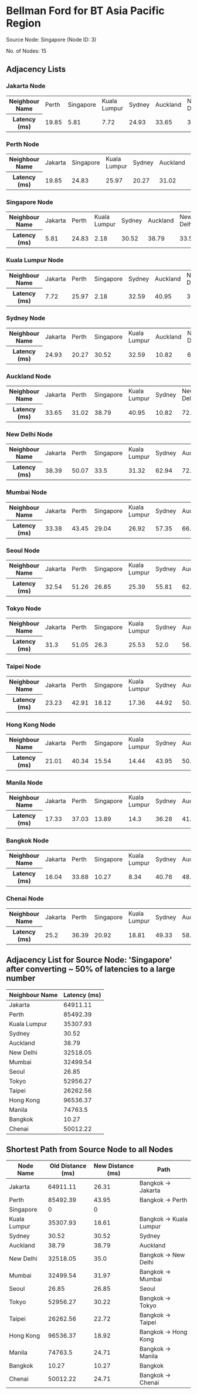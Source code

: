 # Bellman Ford for BT Asia Pacific Region

Source Node: Singapore (Node ID: 3)

No. of Nodes: 15

## Adjacency Lists

### Jakarta Node

<table>
<tr>
  <th>Neighbour Name</th>
  <td>Perth</td>
  <td>Singapore</td>
  <td>Kuala Lumpur</td>
  <td>Sydney</td>
  <td>Auckland</td>
  <td>New Delhi</td>
  <td>Mumbai</td>
  <td>Seoul</td>
  <td>Tokyo</td>
  <td>Taipei</td>
  <td>Hong Kong</td>
  <td>Manila</td>
  <td>Bangkok</td>
  <td>Chenai</td>
</tr>
<tr>
  <th>Latency (ms)</th>
  <td>19.85</td>
  <td>5.81</td>
  <td>7.72</td>
  <td>24.93</td>
  <td>33.65</td>
  <td>38.39</td>
  <td>33.38</td>
  <td>32.54</td>
  <td>31.3</td>
  <td>23.23</td>
  <td>21.01</td>
  <td>17.33</td>
  <td>16.04</td>
  <td>25.2</td>
</tr>
</table>

### Perth Node

<table>
<tr>
  <th>Neighbour Name</th>
  <td>Jakarta</td>
  <td>Singapore</td>
  <td>Kuala Lumpur</td>
  <td>Sydney</td>
  <td>Auckland</td>
  <td>New Delhi</td>
  <td>Mumbai</td>
  <td>Seoul</td>
  <td>Tokyo</td>
  <td>Taipei</td>
  <td>Hong Kong</td>
  <td>Manila</td>
  <td>Bangkok</td>
  <td>Chenai</td>
</tr>
<tr>
  <th>Latency (ms)</th>
  <td>19.85</td>
  <td>24.83</td>
  <td>25.97</td>
  <td>20.27</td>
  <td>31.02</td>
  <td>50.07</td>
  <td>43.45</td>
  <td>51.26</td>
  <td>51.05</td>
  <td>42.91</td>
  <td>40.34</td>
  <td>37.03</td>
  <td>33.68</td>
  <td>36.39</td>
</tr>
</table>

### Singapore Node

<table>
<tr>
  <th>Neighbour Name</th>
  <td>Jakarta</td>
  <td>Perth</td>
  <td>Kuala Lumpur</td>
  <td>Sydney</td>
  <td>Auckland</td>
  <td>New Delhi</td>
  <td>Mumbai</td>
  <td>Seoul</td>
  <td>Tokyo</td>
  <td>Taipei</td>
  <td>Hong Kong</td>
  <td>Manila</td>
  <td>Bangkok</td>
  <td>Chenai</td>
</tr>
<tr>
  <th>Latency (ms)</th>
  <td>5.81</td>
  <td>24.83</td>
  <td>2.18</td>
  <td>30.52</td>
  <td>38.79</td>
  <td>33.5</td>
  <td>29.04</td>
  <td>26.85</td>
  <td>26.3</td>
  <td>18.12</td>
  <td>15.54</td>
  <td>13.89</td>
  <td>10.27</td>
  <td>20.92</td>
</tr>
</table>

### Kuala Lumpur Node

<table>
<tr>
  <th>Neighbour Name</th>
  <td>Jakarta</td>
  <td>Perth</td>
  <td>Singapore</td>
  <td>Sydney</td>
  <td>Auckland</td>
  <td>New Delhi</td>
  <td>Mumbai</td>
  <td>Seoul</td>
  <td>Tokyo</td>
  <td>Taipei</td>
  <td>Hong Kong</td>
  <td>Manila</td>
  <td>Bangkok</td>
  <td>Chenai</td>
</tr>
<tr>
  <th>Latency (ms)</th>
  <td>7.72</td>
  <td>25.97</td>
  <td>2.18</td>
  <td>32.59</td>
  <td>40.95</td>
  <td>31.32</td>
  <td>26.92</td>
  <td>25.39</td>
  <td>25.53</td>
  <td>17.36</td>
  <td>14.44</td>
  <td>14.3</td>
  <td>8.34</td>
  <td>18.81</td>
</tr>
</table>

### Sydney Node

<table>
<tr>
  <th>Neighbour Name</th>
  <td>Jakarta</td>
  <td>Perth</td>
  <td>Singapore</td>
  <td>Kuala Lumpur</td>
  <td>Auckland</td>
  <td>New Delhi</td>
  <td>Mumbai</td>
  <td>Seoul</td>
  <td>Tokyo</td>
  <td>Taipei</td>
  <td>Hong Kong</td>
  <td>Manila</td>
  <td>Bangkok</td>
  <td>Chenai</td>
</tr>
<tr>
  <th>Latency (ms)</th>
  <td>24.93</td>
  <td>20.27</td>
  <td>30.52</td>
  <td>32.59</td>
  <td>10.82</td>
  <td>62.94</td>
  <td>57.35</td>
  <td>55.81</td>
  <td>52.0</td>
  <td>44.92</td>
  <td>43.95</td>
  <td>36.28</td>
  <td>40.76</td>
  <td>49.33</td>
</tr>
</table>

### Auckland Node

<table>
<tr>
  <th>Neighbour Name</th>
  <td>Jakarta</td>
  <td>Perth</td>
  <td>Singapore</td>
  <td>Kuala Lumpur</td>
  <td>Sydney</td>
  <td>New Delhi</td>
  <td>Mumbai</td>
  <td>Seoul</td>
  <td>Tokyo</td>
  <td>Taipei</td>
  <td>Hong Kong</td>
  <td>Manila</td>
  <td>Bangkok</td>
  <td>Chenai</td>
</tr>
<tr>
  <th>Latency (ms)</th>
  <td>33.65</td>
  <td>31.02</td>
  <td>38.79</td>
  <td>40.95</td>
  <td>10.82</td>
  <td>72.04</td>
  <td>66.85</td>
  <td>62.1</td>
  <td>56.9</td>
  <td>50.69</td>
  <td>50.45</td>
  <td>41.53</td>
  <td>48.71</td>
  <td>58.72</td>
</tr>
</table>

### New Delhi Node

<table>
<tr>
  <th>Neighbour Name</th>
  <td>Jakarta</td>
  <td>Perth</td>
  <td>Singapore</td>
  <td>Kuala Lumpur</td>
  <td>Sydney</td>
  <td>Auckland</td>
  <td>Mumbai</td>
  <td>Seoul</td>
  <td>Tokyo</td>
  <td>Taipei</td>
  <td>Hong Kong</td>
  <td>Manila</td>
  <td>Bangkok</td>
  <td>Chenai</td>
</tr>
<tr>
  <th>Latency (ms)</th>
  <td>38.39</td>
  <td>50.07</td>
  <td>33.5</td>
  <td>31.32</td>
  <td>62.94</td>
  <td>72.04</td>
  <td>7.14</td>
  <td>25.27</td>
  <td>34.3</td>
  <td>31.52</td>
  <td>28.48</td>
  <td>38.02</td>
  <td>24.73</td>
  <td>13.82</td>
</tr>
</table>

### Mumbai Node

<table>
<tr>
  <th>Neighbour Name</th>
  <td>Jakarta</td>
  <td>Perth</td>
  <td>Singapore</td>
  <td>Kuala Lumpur</td>
  <td>Sydney</td>
  <td>Auckland</td>
  <td>New Delhi</td>
  <td>Seoul</td>
  <td>Tokyo</td>
  <td>Taipei</td>
  <td>Hong Kong</td>
  <td>Manila</td>
  <td>Bangkok</td>
  <td>Chenai</td>
</tr>
<tr>
  <th>Latency (ms)</th>
  <td>33.38</td>
  <td>43.45</td>
  <td>29.04</td>
  <td>26.92</td>
  <td>57.35</td>
  <td>66.85</td>
  <td>7.14</td>
  <td>27.26</td>
  <td>35.29</td>
  <td>30.92</td>
  <td>27.39</td>
  <td>35.92</td>
  <td>21.7</td>
  <td>8.18</td>
</tr>
</table>

### Seoul Node

<table>
<tr>
  <th>Neighbour Name</th>
  <td>Jakarta</td>
  <td>Perth</td>
  <td>Singapore</td>
  <td>Kuala Lumpur</td>
  <td>Sydney</td>
  <td>Auckland</td>
  <td>New Delhi</td>
  <td>Mumbai</td>
  <td>Tokyo</td>
  <td>Taipei</td>
  <td>Hong Kong</td>
  <td>Manila</td>
  <td>Bangkok</td>
  <td>Chenai</td>
</tr>
<tr>
  <th>Latency (ms)</th>
  <td>32.54</td>
  <td>51.26</td>
  <td>26.85</td>
  <td>25.39</td>
  <td>55.81</td>
  <td>62.1</td>
  <td>25.27</td>
  <td>27.26</td>
  <td>9.63</td>
  <td>11.59</td>
  <td>11.86</td>
  <td>20.86</td>
  <td>17.7</td>
  <td>24.56</td>
</tr>
</table>

### Tokyo Node

<table>
<tr>
  <th>Neighbour Name</th>
  <td>Jakarta</td>
  <td>Perth</td>
  <td>Singapore</td>
  <td>Kuala Lumpur</td>
  <td>Sydney</td>
  <td>Auckland</td>
  <td>New Delhi</td>
  <td>Mumbai</td>
  <td>Seoul</td>
  <td>Taipei</td>
  <td>Hong Kong</td>
  <td>Manila</td>
  <td>Bangkok</td>
  <td>Chenai</td>
</tr>
<tr>
  <th>Latency (ms)</th>
  <td>31.3</td>
  <td>51.05</td>
  <td>26.3</td>
  <td>25.53</td>
  <td>52.0</td>
  <td>56.9</td>
  <td>34.3</td>
  <td>35.29</td>
  <td>9.63</td>
  <td>8.18</td>
  <td>11.42</td>
  <td>15.72</td>
  <td>19.95</td>
  <td>31.0</td>
</tr>
</table>

### Taipei Node

<table>
<tr>
  <th>Neighbour Name</th>
  <td>Jakarta</td>
  <td>Perth</td>
  <td>Singapore</td>
  <td>Kuala Lumpur</td>
  <td>Sydney</td>
  <td>Auckland</td>
  <td>New Delhi</td>
  <td>Mumbai</td>
  <td>Seoul</td>
  <td>Tokyo</td>
  <td>Hong Kong</td>
  <td>Manila</td>
  <td>Bangkok</td>
  <td>Chenai</td>
</tr>
<tr>
  <th>Latency (ms)</th>
  <td>23.23</td>
  <td>42.91</td>
  <td>18.12</td>
  <td>17.36</td>
  <td>44.92</td>
  <td>50.69</td>
  <td>31.52</td>
  <td>30.92</td>
  <td>11.59</td>
  <td>8.18</td>
  <td>3.89</td>
  <td>9.28</td>
  <td>12.45</td>
  <td>25.27</td>
</tr>
</table>

### Hong Kong Node

<table>
<tr>
  <th>Neighbour Name</th>
  <td>Jakarta</td>
  <td>Perth</td>
  <td>Singapore</td>
  <td>Kuala Lumpur</td>
  <td>Sydney</td>
  <td>Auckland</td>
  <td>New Delhi</td>
  <td>Mumbai</td>
  <td>Seoul</td>
  <td>Tokyo</td>
  <td>Taipei</td>
  <td>Manila</td>
  <td>Bangkok</td>
  <td>Chenai</td>
</tr>
<tr>
  <th>Latency (ms)</th>
  <td>21.01</td>
  <td>40.34</td>
  <td>15.54</td>
  <td>14.44</td>
  <td>43.95</td>
  <td>50.45</td>
  <td>28.48</td>
  <td>27.39</td>
  <td>11.86</td>
  <td>11.42</td>
  <td>3.89</td>
  <td>10.21</td>
  <td>8.65</td>
  <td>21.46</td>
</tr>
</table>

### Manila Node

<table>
<tr>
  <th>Neighbour Name</th>
  <td>Jakarta</td>
  <td>Perth</td>
  <td>Singapore</td>
  <td>Kuala Lumpur</td>
  <td>Sydney</td>
  <td>Auckland</td>
  <td>New Delhi</td>
  <td>Mumbai</td>
  <td>Seoul</td>
  <td>Tokyo</td>
  <td>Taipei</td>
  <td>Hong Kong</td>
  <td>Bangkok</td>
  <td>Chenai</td>
</tr>
<tr>
  <th>Latency (ms)</th>
  <td>17.33</td>
  <td>37.03</td>
  <td>13.89</td>
  <td>14.3</td>
  <td>36.28</td>
  <td>41.53</td>
  <td>38.02</td>
  <td>35.92</td>
  <td>20.86</td>
  <td>15.72</td>
  <td>9.28</td>
  <td>10.21</td>
  <td>14.44</td>
  <td>28.88</td>
</tr>
</table>

### Bangkok Node

<table>
<tr>
  <th>Neighbour Name</th>
  <td>Jakarta</td>
  <td>Perth</td>
  <td>Singapore</td>
  <td>Kuala Lumpur</td>
  <td>Sydney</td>
  <td>Auckland</td>
  <td>New Delhi</td>
  <td>Mumbai</td>
  <td>Seoul</td>
  <td>Tokyo</td>
  <td>Taipei</td>
  <td>Hong Kong</td>
  <td>Manila</td>
  <td>Chenai</td>
</tr>
<tr>
  <th>Latency (ms)</th>
  <td>16.04</td>
  <td>33.68</td>
  <td>10.27</td>
  <td>8.34</td>
  <td>40.76</td>
  <td>48.71</td>
  <td>24.73</td>
  <td>21.7</td>
  <td>17.7</td>
  <td>19.95</td>
  <td>12.45</td>
  <td>8.65</td>
  <td>14.44</td>
  <td>14.44</td>
</tr>
</table>

### Chenai Node

<table>
<tr>
  <th>Neighbour Name</th>
  <td>Jakarta</td>
  <td>Perth</td>
  <td>Singapore</td>
  <td>Kuala Lumpur</td>
  <td>Sydney</td>
  <td>Auckland</td>
  <td>New Delhi</td>
  <td>Mumbai</td>
  <td>Seoul</td>
  <td>Tokyo</td>
  <td>Taipei</td>
  <td>Hong Kong</td>
  <td>Manila</td>
  <td>Bangkok</td>
</tr>
<tr>
  <th>Latency (ms)</th>
  <td>25.2</td>
  <td>36.39</td>
  <td>20.92</td>
  <td>18.81</td>
  <td>49.33</td>
  <td>58.72</td>
  <td>13.82</td>
  <td>8.18</td>
  <td>24.56</td>
  <td>31.0</td>
  <td>25.27</td>
  <td>21.46</td>
  <td>28.88</td>
  <td>14.44</td>
</tr>
</table>

## Adjacency List for Source Node: 'Singapore' after converting ~ 50% of latencies to a large number

| Neighbour Name | Latency (ms) |
| --- | --- |
| Jakarta | 64911.11 |
| Perth | 85492.39 |
| Kuala Lumpur | 35307.93 |
| Sydney | 30.52 |
| Auckland | 38.79 |
| New Delhi | 32518.05 |
| Mumbai | 32499.54 |
| Seoul | 26.85 |
| Tokyo | 52956.27 |
| Taipei | 26262.56 |
| Hong Kong | 96536.37 |
| Manila | 74763.5 |
| Bangkok | 10.27 |
| Chenai | 50012.22 |

## Shortest Path from Source Node to all Nodes
| Node Name | Old Distance (ms) | New Distance (ms) | Path |
| --- | --- | --- | --- |
| Jakarta | 64911.11 | 26.31 | Bangkok -> Jakarta |
| Perth | 85492.39 | 43.95 | Bangkok -> Perth |
| Singapore | 0 | 0 |  |
| Kuala Lumpur | 35307.93 | 18.61 | Bangkok -> Kuala Lumpur |
| Sydney | 30.52 | 30.52 | Sydney |
| Auckland | 38.79 | 38.79 | Auckland |
| New Delhi | 32518.05 | 35.0 | Bangkok -> New Delhi |
| Mumbai | 32499.54 | 31.97 | Bangkok -> Mumbai |
| Seoul | 26.85 | 26.85 | Seoul |
| Tokyo | 52956.27 | 30.22 | Bangkok -> Tokyo |
| Taipei | 26262.56 | 22.72 | Bangkok -> Taipei |
| Hong Kong | 96536.37 | 18.92 | Bangkok -> Hong Kong |
| Manila | 74763.5 | 24.71 | Bangkok -> Manila |
| Bangkok | 10.27 | 10.27 | Bangkok |
| Chenai | 50012.22 | 24.71 | Bangkok -> Chenai |
